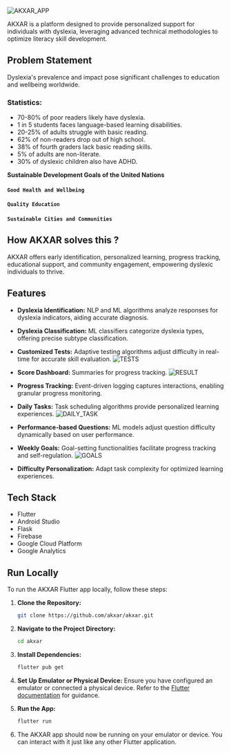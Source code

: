 
![AKXAR_APP](https://socialify.git.ci/AdityaSuhane12/AKXAR_APP/image?description=1&descriptionEditable=Nurturing%20minds%2C%20illuminating%20futures&font=Source%20Code%20Pro&forks=1&issues=1&language=1&logo=https%3A%2F%2Fiili.io%2FJG1SxAN.png&name=1&owner=1&pattern=Solid&pulls=1&stargazers=1&theme=Auto)

AKXAR is a platform designed to provide personalized support for individuals with dyslexia, leveraging advanced technical methodologies to optimize literacy skill development.


## Problem Statement
Dyslexia's prevalence and impact pose significant challenges to education and wellbeing worldwide.

### Statistics:
- 70-80% of poor readers likely have dyslexia.
- 1 in 5 students faces language-based learning disabilities.
- 20-25% of adults struggle with basic reading.
- 62% of non-readers drop out of high school.
- 38% of fourth graders lack basic reading skills.
- 5% of adults are non-literate.
- 30% of dyslexic children also have ADHD.

**Sustainable Development Goals of the United Nations**

#### `Good Health and Wellbeing` 
#### `Quality Education`
#### `Sustainable Cities and Communities`
## How AKXAR solves this ?
AKXAR offers early identification, personalized learning, progress tracking, educational support, and community engagement, empowering dyslexic individuals to thrive.
## Features
- **Dyslexia Identification:**
   NLP and ML algorithms analyze responses for dyslexia indicators, aiding accurate diagnosis.

- **Dyslexia Classification:**
  ML classifiers categorize dyslexia types, offering precise subtype classification.

- **Customized Tests:**
  Adaptive testing algorithms adjust difficulty in real-time for accurate skill evaluation.
![TESTS](https://iili.io/JG16Ot2.png)

- **Score Dashboard:**
   Summaries for progress tracking.
![RESULT](https://iili.io/JG1PgsI.png)

- **Progress Tracking:**
   Event-driven logging captures interactions, enabling granular progress monitoring.

- **Daily Tasks:**
  Task scheduling algorithms provide personalized learning experiences.
![DAILY_TASK](https://iili.io/JG1LHAb.md.png)

- **Performance-based Questions:**
   ML models adjust question difficulty dynamically based on user performance.

- **Weekly Goals:**
   Goal-setting functionalities facilitate progress tracking and self-regulation.
![GOALS](https://iili.io/JG1PUWN.md.png)

- **Difficulty Personalization:**
   Adapt task complexity for optimized learning experiences.



## Tech Stack

- Flutter
- Android Studio
- Flask
- Firebase
- Google Cloud Platform
- Google Analytics


## Run Locally

To run the AKXAR Flutter app locally, follow these steps:

1. **Clone the Repository:**
   ```bash
   git clone https://github.com/akxar/akxar.git
   ```

2. **Navigate to the Project Directory:**
   ```bash
   cd akxar
   ```

3. **Install Dependencies:**
   ```bash
   flutter pub get
   ```

4. **Set Up Emulator or Physical Device:**
   Ensure you have configured an emulator or connected a physical device. Refer to the [Flutter documentation](https://flutter.dev/docs/get-started/install) for guidance.

5. **Run the App:**
   ```bash
   flutter run
   ```

6. The AKXAR app should now be running on your emulator or device. You can interact with it just like any other Flutter application.

